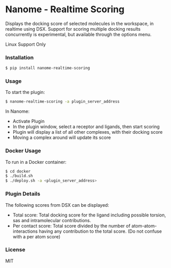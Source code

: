 # Nanome - Realtime Scoring

Displays the docking score of selected molecules in the workspace, in realtime using DSX. Support for scoring multiple docking results concurrently is experimental, but available through the options menu.

Linux Support Only

### Installation

```sh
$ pip install nanome-realtime-scoring
```

### Usage

To start the plugin:

```sh
$ nanome-realtime-scoring -a plugin_server_address
```

In Nanome:

- Activate Plugin
- In the plugin window, select a receptor and ligands, then start scoring
- Plugin will display a list of all other complexes, with their docking score
- Moving a complex around will update its score

### Docker Usage

To run in a Docker container:

```sh
$ cd docker
$ ./build.sh
$ ./deploy.sh -a <plugin_server_address>
```

### Plugin Details

The following scores from DSX can be displayed:

- Total score: Total docking score for the ligand including possible torsion, sas and intramolecular contributions.
- Per contact score: Total score divided by the number of atom-atom-interactions having any contribution to the total score. (Do not confuse with a per atom score)

### License

MIT
